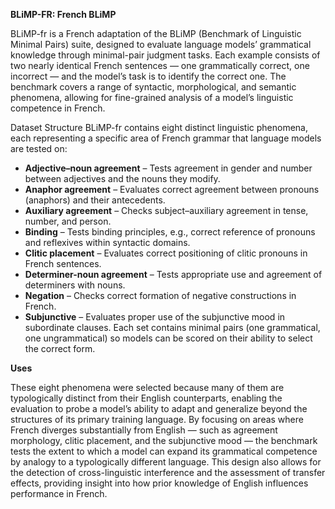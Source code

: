 **BLiMP-FR: French BLiMP**

BLiMP-fr is a French adaptation of the BLiMP (Benchmark of Linguistic Minimal Pairs) suite, designed to evaluate language models’ grammatical knowledge through minimal-pair judgment tasks. Each example consists of two nearly identical French sentences — one grammatically correct, one incorrect — and the model’s task is to identify the correct one. The benchmark covers a range of syntactic, morphological, and semantic phenomena, allowing for fine-grained analysis of a model’s linguistic competence in French.

Dataset Structure BLiMP-fr contains eight distinct linguistic phenomena, each representing a specific area of French grammar that language models are tested on:

- **Adjective–noun agreement** – Tests agreement in gender and number between adjectives and the nouns they modify.
- **Anaphor agreement** – Evaluates correct agreement between pronouns (anaphors) and their antecedents.
- **Auxiliary agreement** – Checks subject–auxiliary agreement in tense, number, and person.
- **Binding** – Tests binding principles, e.g., correct reference of pronouns and reflexives within syntactic domains.
- **Clitic placement** – Evaluates correct positioning of clitic pronouns in French sentences.
- **Determiner-noun agreement** – Tests appropriate use and agreement of determiners with nouns.
- **Negation** – Checks correct formation of negative constructions in French.
- **Subjunctive** – Evaluates proper use of the subjunctive mood in subordinate clauses.
Each set contains minimal pairs (one grammatical, one ungrammatical) so models can be scored on their ability to select the correct form.

**Uses**

These eight phenomena were selected because many of them are typologically distinct from their English counterparts, enabling the evaluation to probe a model’s ability to adapt and generalize beyond the structures of its primary training language. By focusing on areas where French diverges substantially from English — such as agreement morphology, clitic placement, and the subjunctive mood — the benchmark tests the extent to which a model can expand its grammatical competence by analogy to a typologically different language. This design also allows for the detection of cross-linguistic interference and the assessment of transfer effects, providing insight into how prior knowledge of English influences performance in French.

